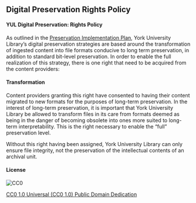 ## Digital Preservation Rights Policy

#### YUL Digital Preservation: Rights Policy

As outlined in the [Preservation Implementation Plan](http://digital.library.yorku.ca/content/digital-preservation-implementation-plan), York University Library’s digital preservation strategies are based around the transformation of ingested content into file formats conducive to long term preservation, in addition to standard bit-level preservation. In order to enable the full realization of this strategy, there is one right that need to be acquired from the content providers:

#### Transformation

Content providers granting this right have consented to having their content migrated to new formats for the purposes of long-term preservation. In the interest of long-term preservation, it is important that York University Library be allowed to transform files in its care from formats deemed as being in the danger of becoming obsolete into ones more suited to long-term interpretability. This is the right necessary to enable the “full” preservation level.

Without this right having been assigned, York University Library can only ensure file integrity, not the preservation of the intellectual contents of an archival unit.

#### License

![CC0](http://i.creativecommons.org/p/zero/1.0/88x31.png "CC0")

[CC0 1.0 Universal (CC0 1.0) Public Domain Dedication](http://creativecommons.org/publicdomain/zero/1.0/)
